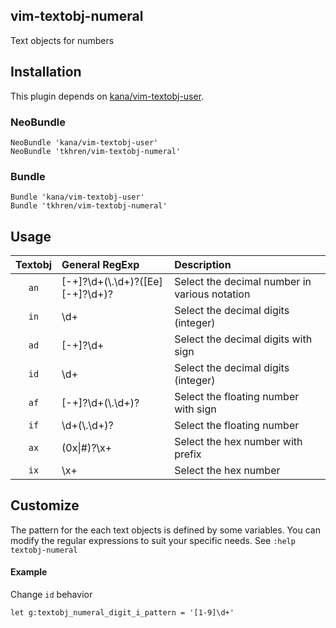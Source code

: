 ## vim-textobj-numeral

Text objects for numbers

## Installation

This plugin depends on [kana/vim-textobj-user](https://github.com/kana/vim-textobj-user).

### NeoBundle

```
NeoBundle 'kana/vim-textobj-user'
NeoBundle 'tkhren/vim-textobj-numeral'
```

### Bundle

```
Bundle 'kana/vim-textobj-user'
Bundle 'tkhren/vim-textobj-numeral'
```

## Usage

| Textobj | General RegExp                   | Description                                    |
|:-------:|:---------------------------------|:-----------------------------------------------|
| `an`    | [-+]?\d+(\\.\d+)?([Ee][-+]?\d+)? | Select the decimal number in various notation |
| `in`    | \d+                              | Select the decimal digits (integer)            |
| `ad`    | [-+]?\d+                         | Select the decimal digits with sign            |
| `id`    | \d+                              | Select the decimal digits (integer)            |
| `af`    | [-+]?\d+(\\.\d+)?                | Select the floating number with sign           |
| `if`    | \d+(\\.\d+)?                     | Select the floating number                     |
| `ax`    | (0x\|#)?\x+                      | Select the hex number with prefix              |
| `ix`    | \x+                              | Select the hex number                          |


## Customize

The pattern for the each text objects is defined by some variables.
You can modify the regular expressions to suit your specific needs.
See `:help textobj-numeral`

#### Example

Change `id` behavior

```
let g:textobj_numeral_digit_i_pattern = '[1-9]\d+'
```

